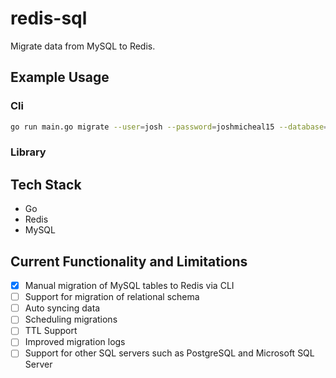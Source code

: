 # redis-sql 

Migrate data from MySQL to Redis. 

## Example Usage

### Cli

```bash
go run main.go migrate --user=josh --password=joshmicheal15 --database=celebrities --table=celebrity
```

### Library

## Tech Stack 

- Go 
- Redis
- MySQL 

## Current Functionality and Limitations

- [x] Manual migration of MySQL tables to Redis via CLI
- [ ] Support for migration of relational schema 
- [ ] Auto syncing data
- [ ] Scheduling migrations
- [ ] TTL Support
- [ ] Improved migration logs
- [ ] Support for other SQL servers such as PostgreSQL and Microsoft SQL Server